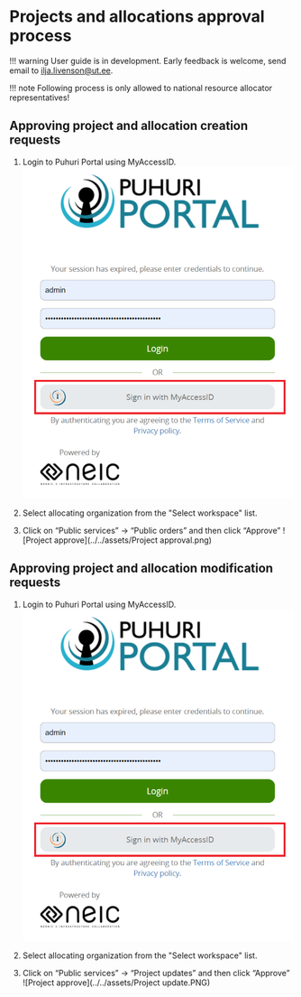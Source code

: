 # Projects and allocations approval process

!!! warning
    User guide is in development. Early feedback is welcome, send email to ilja.livenson@ut.ee.

!!! note
    Following process is only allowed to national resource allocator representatives!

## Approving project and allocation creation requests

1. Login to Puhuri Portal using MyAccessID.
   ![Login](../../assets/Login.PNG)

2. Select allocating organization from the "Select workspace" list.
3. Click on “Public services” -> “Public orders” and then click “Approve”
   ![Project approve](../../assets/Project approval.png)

## Approving project and allocation modification requests

1. Login to Puhuri Portal using MyAccessID.
   ![Login](../../assets/Login.PNG)

2. Select allocating organization from the "Select workspace" list.
3. Click on “Public services” -> “Project updates” and then click “Approve”
   ![Project approve](../../assets/Project update.PNG)
